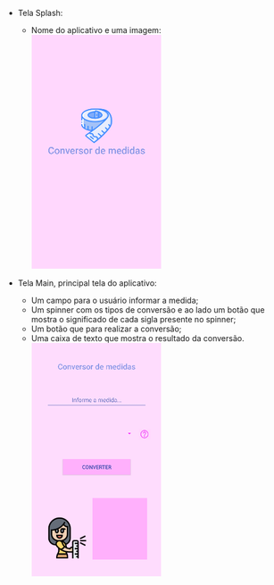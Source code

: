 * Tela Splash:
  * Nome do aplicativo e uma imagem: <br>
    ![Tela Main](https://github.com/mariafortunato/conversorMedidas/blob/main/readme/telaSplash.png)

* Tela Main, principal tela do aplicativo:
  * Um campo para o usuário informar a medida;
  * Um spinner com os tipos de conversão e ao lado um botão que mostra o significado de cada sigla presente no spinner;
  * Um botão que para realizar a conversão;
  * Uma caixa de texto que mostra o resultado da conversão. <br>
    ![Tela Main](https://github.com/mariafortunato/conversorMedidas/blob/main/readme/telaMain.png)
